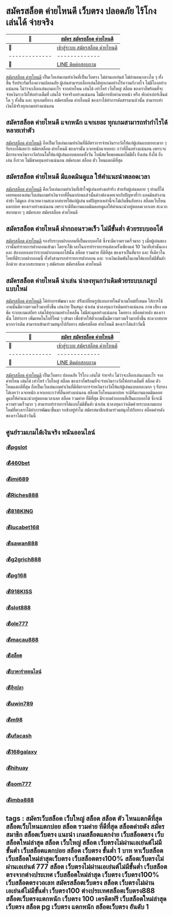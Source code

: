 # สมัครสล็อต ค่ายไหนดี เว็บตรง ปลอดภัย ไร้โกง เล่นได้ จ่ายจริง
:money_with_wings: | [สมัคร สมัครสล็อต ค่ายไหนดี](https://bit.ly/3LRjuTX)
------------- | -------------
:sparkling_heart:  |[เข้าสู่ระบบ สมัครสล็อต ค่ายไหนดี](https://bit.ly/3LRjuTX)
------------- | -------------
:calling: | [LINE ติดต่อสอบถาม](https://bit.ly/3fv4cbx)

[สมัครสล็อต ค่ายไหนดี](https://bit.ly/3LRjuTX) เป็นเว็บเล่นเกมทำเงินที่เป็นเว็บตรง ไม่ผ่านเอเย่นต์ ไม่ผ่านคนกลางใด ๆ ทั้งสิ้น รับประกันเรื่องความปลอดภัย ผู้เล่นสามารถเลือกเล่นได้ทุกเกมอย่างไร้ความกังวลใจ ไม่มีโกงอย่างแน่นอน ไม่ว่าจะเลือกเล่นเกมอะไร จากค่ายไหน เล่นได้ เท่าไหร่ เว็บใหญ่ สล็อต ของเราก็พร้อมที่จะจ่ายเงินรางวัลให้อย่างเต็มที่ เล่นได้ จ่ายจริงอย่างแน่นอน ไม่มีการหักค่านายหน้า หรือ หักค่าเปอร์เซ็นต์ใด ๆ ทั้งสิ้น และ ทุกเกมที่ทาง สมัครสล็อต ค่ายไหนดี ของเราได้ทำการคัดสรรมาแล้วนั้น สามารถทำเงินได้จริงทุกเกมอย่างแน่นอน
## สมัครสล็อต ค่ายไหนดี แจกหนัก แจกเยอะ ทุกเกมสามารถทำกำไรได้หลายเท่าตัว
[สมัครสล็อต ค่ายไหนดี](https://bit.ly/3LRjuTX) ถือเป็นเว็บเล่นเกมทำเงินที่มีอัตราการจ่ายเงินรางวัลให้แก่ผู้เล่นแบบเยอะมาก ๆ รับรองได้เลยว่า สมัครสล็อต ค่ายไหนดี ของเรานั้น แจกหนักแจกเยอะ กว่าที่อื่นอย่างแน่นอน เพราะจะมีการแจกเงินรางวัลก้อนโตให้แก่ผู้เล่นแบบตลอดทั้งวัน โบนัสแจ็คพอตแตกไม่มียั้ง ยิ่งเล่น ยิ่งได้ ยิ่งเล่น ยิ่งรวย ไม่มีขาดทุนอย่างแน่นอน สมัครเลย สล็อต ตัว ไหนแตกดีที่สุด
## สมัครสล็อต ค่ายไหนดี มีแอดมินดูแล ให้คำแนะนำตลอดเวลา
[สมัครสล็อต ค่ายไหนดี](https://bit.ly/3LRjuTX) คือเว็บเล่นเกมทำเงินที่เข้าใจผู้เล่นอย่างแท้จริง สำหรับผู้เล่นหลาย ๆ ท่านที่ได้เคยทดลองเล่นเว็บเล่นเกมทำเงินจากที่อื่นมาก่อนแล้วนั้นต่างต้องเคยเจอกับปัญหาที่ว่า แอดมินทำงานล่าช้า ไม่ดูแล อำนวยความสะดวกสบายให้แก่ผู้เล่น แต่ปัญหาเหล่านี้จะไม่เกิดขึ้นกับทาง สล็อตเว็บไหนแตกบ่อย ของเราอย่างแน่นอน เพราะจะมีทีมงานแอดมินคอยดูแลให้คำแนะนำอยู่ตลอดเวลาเลย สะดวกสบายมาก ๆ สมัครเลย สมัครสล็อต ค่ายไหนดี
## สมัครสล็อต ค่ายไหนดี ฝากถอนรวดเร็ว ไม่มีขั้นต่ำ ด้วยระบบออโต้
[สมัครสล็อต ค่ายไหนดี](https://bit.ly/3LRjuTX) รองรับระบบฝากถอนที่เป็นแบบออโต้ ซึ่งจะมีความรวดเร็วมาก ๆ เมื่อผู้เล่นของเรานั้นทำรายการฝากถอนเข้ามา โดยจะใช้เวลาในการทำรายการแต่ละครั้งเพียงแค่ 10 วินาทีเท่านั้นเอง และ ต้องบอกเลยว่าระบบฝากถอนออโต้นั้น สล็อต รวมค่าย ที่ดีที่สุด ของเราเป็นที่แรก และ ที่เดียวในไทยที่มีระบบฝากถอนนี้ ทั้งยังสามารถทำรายการฝากถอน และ วางเงินเดิมพันในเกมได้แบบไม่มีขั้นต่ำอีกด้วย สะดวกสบายมาก ๆ สมัครเลย สมัครสล็อต ค่ายไหนดี
## สมัครสล็อต ค่ายไหนดี น่าเล่น น่าลงทุนกว่าเดิมด้วยระบบเกมรูปแบบใหม่
[สมัครสล็อต ค่ายไหนดี](https://bit.ly/3LRjuTX) ได้ทำการพัฒนา และ ปรับเปลี่ยนรูปแบบภายในตัวเกมใหม่ทั้งหมด ให้การใช้งานนั้นมีความรวดเร็วมากยิ่งขึ้น เล่นง่าย ปั่นสนุก น่าเล่น น่าลงทุนกว่าเดิมอย่างแน่นอน ภาพ เสียง คมชัด ระบบเกมเสถียร เล่นได้ทุกเกมอย่างไหลลื่น ไม่มีสะดุดอย่างแน่นอน โดยทาง สล็อตค่ายดัง ของเรานั้น ได้ทำการ เพิ่มเทคโนโลยีใหม่ ๆ เข้ามา เพื่อช่วยให้ตัวเกมนั้นมีความรวดเร็วมากยิ่งขึ้น สะดวกสบายมากกว่าเดิม สามารถเข้ามาร่วมสนุกไปกับทาง สมัครสล็อต ค่ายไหนดี ของเราได้แล้ววันนี้

:money_with_wings: | [สมัคร สมัครสล็อต ค่ายไหนดี](https://bit.ly/3LRjuTX)
------------- | -------------
:sparkling_heart:  |[เข้าสู่ระบบ สมัครสล็อต ค่ายไหนดี](https://bit.ly/3LRjuTX)
------------- | -------------
:calling: | [LINE ติดต่อสอบถาม](https://bit.ly/3fv4cbx)


[สมัครสล็อต ค่ายไหนดี](https://bit.ly/3LRjuTX) เป็นเว็บตรง ปลอดภัย ไร้โกง เล่นได้ จ่ายจริง ไม่ว่าจะเลือกเล่นเกมอะไร จากค่ายไหน เล่นได้ เท่าไหร่ เว็บใหญ่ สล็อต ของเราก็พร้อมที่จะจ่ายเงินรางวัลให้อย่างเต็มที่ สล็อต ตัว ไหนแตกดีที่สุด ถือเป็นเว็บเล่นเกมทำเงินที่มีอัตราการจ่ายเงินรางวัลให้แก่ผู้เล่นแบบเยอะมาก ๆ รับรองได้เลยว่า แจกหนัก แจกเยอะกว่าที่อื่นอย่างแน่นอน สล็อตเว็บไหนแตกบ่อย จะมีทีมงานแอดมินคอยดูแลให้คำแนะนำอยู่ตลอดเวลาเลย สล็อต รวมค่าย ที่ดีที่สุด มีระบบฝากถอนที่เป็นแบบออโต้ ซึ่งจะมีความรวดเร็วมาก ๆ สามารถทำรายการได้แบบไม่มีขั้นต่ำ น่าเล่น น่าลงทุนกว่าเดิมด้วยระบบเกมแบบใหม่ที่ทางเราได้ทำการพัฒนาขึ้นมา รอช้าอยู่ทำไม สมัครสมาชิกเข้ามาร่วมสนุกไปกับทาง สล็อตค่ายดัง ของเราได้แล้ววันนี้

## ศูนย์รวมเกมได้เงินจริง พนันออนไลน์
### :moneybag:[pgslot](https://bit.ly/3LRjuTX)
### :moneybag:[460bet](https://bit.ly/3LRjuTX)
### :moneybag:[imi689](https://bit.ly/3LRjuTX)
### :moneybag:[Riches888](https://bit.ly/3LRjuTX)
### :moneybag:[818KING](https://bit.ly/3LRjuTX)
### :moneybag:[lucabet168](https://bit.ly/3LRjuTX)
### :moneybag:[sawan888](https://bit.ly/3LRjuTX)
### :moneybag:[g2grich888](https://bit.ly/3LRjuTX)
### :moneybag:[pg168](https://bit.ly/3LRjuTX)
### :moneybag:[918KISS](https://bit.ly/3LRjuTX)
### :moneybag:[slot888](https://bit.ly/3LRjuTX)
### :moneybag:[ole777](https://bit.ly/3LRjuTX)
### :moneybag:[macau888](https://bit.ly/3LRjuTX)
### :moneybag:[สล็อต](https://bit.ly/3LRjuTX)
### :moneybag:[บาคาร่าออนไลน์](https://bit.ly/3LRjuTX)
### :moneybag:[ยิงปลา](https://bit.ly/3LRjuTX)
### :moneybag:[uwin789](https://bit.ly/3LRjuTX)
### :moneybag:[m98](https://bit.ly/3LRjuTX)
### :moneybag:[ufacash](https://bit.ly/3LRjuTX)
### :moneybag:[168galaxy](https://bit.ly/3LRjuTX)
### :moneybag:[hihuay](https://bit.ly/3LRjuTX)
### :moneybag:[som777](https://bit.ly/3LRjuTX)
### :moneybag:[imba888](https://bit.ly/3LRjuTX)

## tags : สมัครเว็บสล็อต เว็บใหญ่ สล็อต สล็อต ตัว ไหนแตกดีที่สุด สล็อตเว็บไหนแตกบ่อย สล็อต รวมค่าย ที่ดีที่สุด สล็อตค่ายดัง สมัครสมาชิก สล็อตเว็บตรง แนะนำ เกมสล็อตแตกง่าย เว็บสล็อตตรง เว็บสล็อตใหม่ล่าสุด สล็อต เว็บใหญ่ สล็อต เว็บตรงไม่ผ่านเอเย่นต์ไม่มีขั้นต่ำ เว็บสล็อตแตกบ่อย สล็อต เว็บตรง ขั้นต่ำ 1 บาท หาเว็บสล็อต เว็บสล็อตใหม่ล่าสุดเว็บตรง เว็บสล็อตตรง100% สล็อตเว็บตรงไม่ผ่านเอเย่นต์ 777 สล็อต เว็บตรงไม่ผ่านเอเย่นต์ไม่มีขั้นต่ำ เว็บสล็อตตรงจากต่างประเทศ เว็บสล็อตใหม่ล่าสุด เว็บตรง เว็บตรง100% เว็บสล็อตตรงวอเลท สมัครสล็อตเว็บตรง สล็อต เว็บตรงไม่ผ่านเอเย่นต์ไม่มีขั้นต่ำ เว็บตรง100 ต่างประเทศสล็อตเว็บตรง888 สล็อตเว็บตรงแตกหนัก เว็บตรง 100 เครดิตฟรี เว็บสล็อตใหม่ล่าสุด เว็บตรง สล็อต pg เว็บตรง แตกหนัก สล็อตเว็บตรง อันดับ 1

